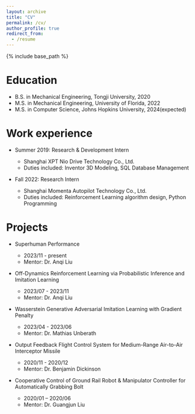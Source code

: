 ```yaml
---
layout: archive
title: "CV"
permalink: /cv/
author_profile: true
redirect_from:
  - /resume
---
```


{% include base_path %}

Education
======
* B.S. in Mechanical Engineering, Tongji University, 2020
* M.S. in Mechanical Engineering, University of Florida, 2022
* M.S. in Computer Science, Johns Hopkins University, 2024(expected)

Work experience
======
* Summer 2019: Research & Development Intern
  * Shanghai XPT Nio Drive Technology Co., Ltd.
  * Duties included: Inventor 3D Modeling, SQL Database Management

* Fall 2022: Research Intern
  * Shanghai Momenta Autopilot Technology Co., Ltd.
  * Duties included: Reinforcement Learning algorithm design, Python Programming


Projects
======
* Superhuman Performance
  * 2023/11 - present
  * Mentor: Dr. Anqi Liu

* Off-Dynamics Reinforcement Learning via Probabilistic Inference and Imitation Learning
  * 2023/07 - 2023/11
  * Mentor: Dr. Anqi Liu

* Wasserstein Generative Adversarial Imitation Learning with Gradient Penalty
  * 2023/04 - 2023/06
  * Mentor: Dr. Mathias Unberath

* Output Feedback Flight Control System for Medium-Range Air-to-Air Interceptor Missile
  * 2020/11 - 2020/12
  * Mentor: Dr. Benjamin Dickinson

* Cooperative Control of Ground Rail Robot & Manipulator Controller for Automatically Grabbing Bolt
  * 2020/01 – 2020/06
  * Mentor: Dr. Guangjun Liu

  
